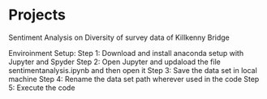 # Projects
Sentiment Analysis on Diversity of survey data of Killkenny Bridge

Enviroinment Setup:
Step 1: Download and install anaconda setup with Jupyter and Spyder
Step 2: Open Jupyter and updaload the file sentimentanalysis.ipynb and then open it
Step 3: Save the data set in local machine
Step 4: Rename the data set path wherever used in the code
Step 5: Execute the code

